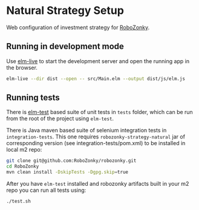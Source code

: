 # Natural Strategy Setup

Web configuration of investment strategy for [RoboZonky](https://robozonky.github.io/).

## Running in development mode

Use [elm-live](https://github.com/wking-io/elm-live) to start the development server and open the running app in the browser.

```bash
elm-live --dir dist --open -- src/Main.elm --output dist/js/elm.js
```

## Running tests

There is [elm-test](https://package.elm-lang.org/packages/elm-explorations/test/latest/) based suite of unit tests in `tests` folder,
which can be run from the root of the project using `elm-test`.

There is Java maven based suite of selenium integration tests in `integration-tests`.
This one requires `robozonky-strategy-natural` jar of corresponding version (see integration-tests/pom.xml) to be installed in local m2 repo:

```bash
git clone git@github.com:RoboZonky/robozonky.git
cd RoboZonky
mvn clean install -DskipTests -Dgpg.skip=true
```

After you have `elm-test` installed and robozonky artifacts built in your m2 repo you can run all tests using:

```bash
./test.sh
```
